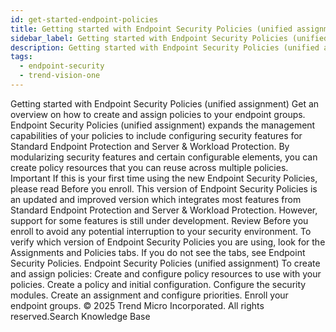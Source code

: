 ```yaml
---
id: get-started-endpoint-policies
title: Getting started with Endpoint Security Policies (unified assignment)
sidebar_label: Getting started with Endpoint Security Policies (unified assignment)
description: Getting started with Endpoint Security Policies (unified assignment)
tags:
  - endpoint-security
  - trend-vision-one
---
```


 Getting started with Endpoint Security Policies (unified assignment) Get an overview on how to create and assign policies to your endpoint groups. Endpoint Security Policies (unified assignment) expands the management capabilities of your policies to include configuring security features for Standard Endpoint Protection and Server & Workload Protection. By modularizing security features and certain configurable elements, you can create policy resources that you can reuse across multiple policies. Important If this is your first time using the new Endpoint Security Policies, please read Before you enroll. This version of Endpoint Security Policies is an updated and improved version which integrates most features from Standard Endpoint Protection and Server & Workload Protection. However, support for some features is still under development. Review Before you enroll to avoid any potential interruption to your security environment. To verify which version of Endpoint Security Policies you are using, look for the Assignments and Policies tabs. If you do not see the tabs, see Endpoint Security Policies. Endpoint Security Policies (unified assignment) To create and assign policies: Create and configure policy resources to use with your policies. Create a policy and initial configuration. Configure the security modules. Create an assignment and configure priorities. Enroll your endpoint groups. © 2025 Trend Micro Incorporated. All rights reserved.Search Knowledge Base